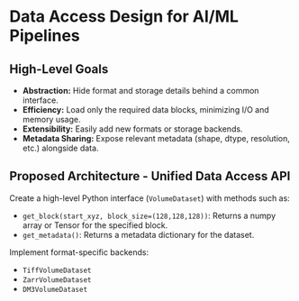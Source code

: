 # Data Access Design for AI/ML Pipelines

## High-Level Goals

- **Abstraction:** Hide format and storage details behind a common interface.
- **Efficiency:** Load only the required data blocks, minimizing I/O and memory usage.
- **Extensibility:** Easily add new formats or storage backends.
- **Metadata Sharing:** Expose relevant metadata (shape, dtype, resolution, etc.) alongside data.

## Proposed Architecture - Unified Data Access API

Create a high-level Python interface (`VolumeDataset`) with methods such as:
- `get_block(start_xyz, block_size=(128,128,128))`: Returns a numpy array or Tensor for the specified block.
- `get_metadata()`: Returns a metadata dictionary for the dataset.

Implement format-specific backends:
- `TiffVolumeDataset`
- `ZarrVolumeDataset`
- `DM3VolumeDataset`
